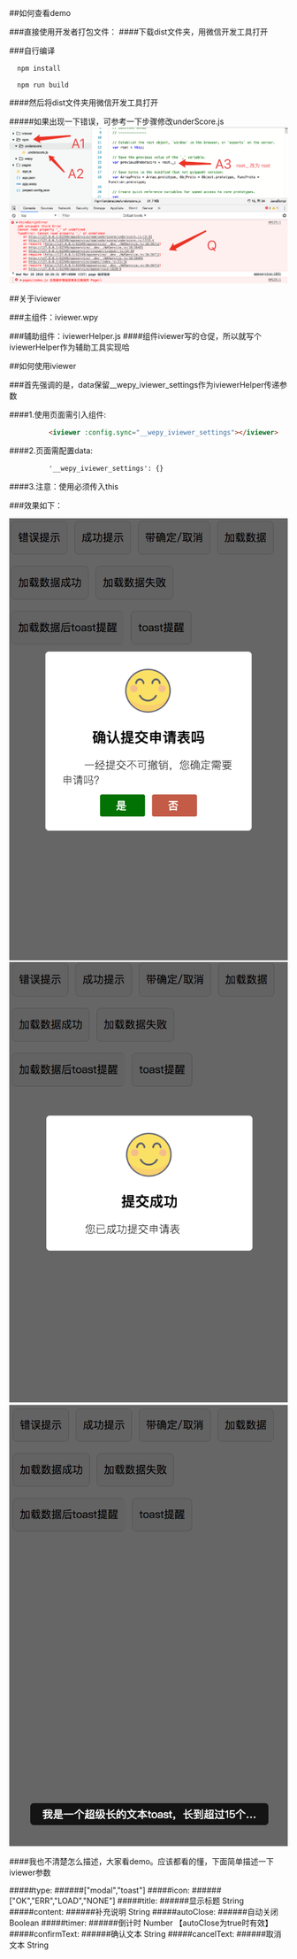 ##如何查看demo

###直接使用开发者打包文件：
####下载dist文件夹，用微信开发工具打开

###自行编译
```console
  npm install
``` 
```console
  npm run build
``` 
####然后将dist文件夹用微信开发工具打开

#####如果出现一下错误，可参考一下步骤修改underScore.js
<img src="./screenshot/screenshot4.png"/>

##关于iviewer

###主组件：iviewer.wpy

###辅助组件：iviewerHelper.js
####组件iviewer写的仓促，所以就写个iviewerHelper作为辅助工具实现哈


##如何使用iviewer

###首先强调的是，data保留__wepy_iviewer_settings作为iviewerHelper传递参数


####1.使用页面需引入组件:
```html
          <iviewer :config.sync="__wepy_iviewer_settings"></iviewer>
```
####2.页面需配置data:
```html
          '__wepy_iviewer_settings': {}
```
####3.注意：使用必须传入this


###效果如下：

<img src="./screenshot/screenshot1.png"/>
<img src="./screenshot/screenshot2.png"/>
<img src="./screenshot/screenshot3.png"/>

####我也不清楚怎么描述，大家看demo。应该都看的懂，下面简单描述一下iviewer参数

#####type:
######["modal","toast"]
#####icon:
######["OK","ERR","LOAD","NONE"]
#####title:
######显示标题 String
#####content:
######补充说明 String
#####autoClose:
######自动关闭 Boolean
#####timer:
######倒计时 Number 【autoClose为true时有效】
#####confirmText:
######确认文本 String 
#####cancelText:
######取消文本 String




